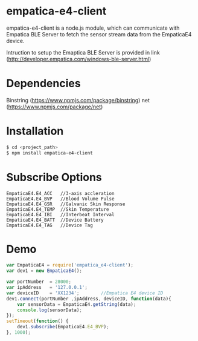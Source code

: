 # empatica-e4-client

empatica-e4-client is a node.js module, which can communicate with Empatica BLE Server to fetch the sensor stream data from the EmpaticaE4 device. 

Intruction to setup the Emaptica BLE Server is provided in link (http://developer.empatica.com/windows-ble-server.html)

# Dependencies 
Binstring (https://www.npmjs.com/package/binstring)
net (https://www.npmjs.com/package/net) 

# Installation
```sh
$ cd <project_path>
$ npm install empatica-e4-client
```
# Subscribe Options
```code
EmpaticaE4.E4_ACC   //3-axis accleration
EmpaticaE4.E4_BVP   //Blood Volume Pulse
EmpaticaE4.E4_GSR   //Galvanic Skin Response
EmpaticaE4.E4_TEMP  //Skin Temperature
EmpaticaE4.E4_IBI   //Interbeat Interval
EmpaticaE4.E4_BATT  //Device Battery
EmpaticaE4.E4_TAG   //Device Tag
```

# Demo
```javascript
var EmpaticaE4 = require('empatica_e4-client');
var dev1 = new EmpaticaE4();

var portNumber  = 28000;
var ipAddress   = '127.0.0.1';
var deviceID    = 'XX1234';        //Empatica E4 device ID 
dev1.connect(portNumber ,ipAddress, deviceID, function(data){  
	var sensorData = EmpaticaE4.getString(data);
	console.log(sensorData);
});
setTimeout(function() {
	dev1.subscribe(EmpaticaE4.E4_BVP);
}, 1000);
```
